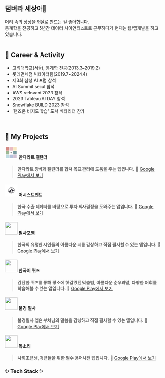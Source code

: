 ## 덤벼라 세상아👋
머리 속의 상상을 현실로 만드는 걸 좋아합니다.<br/>
통계학을 전공하고 5년간 데이터 사이언티스트로 근무하다가 현재는 웹/앱개발을 하고 있습니다.
<br/>
<br/>
## 🚩 Career & Activity 
- 고려대학교(서울), 통계학 전공(2013.3~2019.2)
- 롯데면세점 빅데이터팀(2019.7~2024.4)
- 제3회 삼성 AI 포럼 참석
- AI Summit seoul 참석
- AWS re:Invent 2023 참석
- 2023 Tableau AI DAY 참석
- Snowflake BUILD 2023 참석
- ‘핸즈온 비지도 학습' 도서 베타리더 참가
<br/>

## 📱 My Projects  

#### <img src="https://github.com/noognoog/image_repository/blob/main/mandalart_playstore.png?raw=true" width="40" height="40" /> 만다라트 캘린더 
> **만다라트 양식과 캘린더를 합쳐 목표 관리에 도움을 주는 앱입니다.**
🔗 [Google Play에서 보기](https://play.google.com/store/apps/details?id=com.mandalart_calendar.musubi94)  

#### <img src="https://github.com/noognoog/image_repository/blob/main/assistant_playstore.png?raw=true" width="40" height="40" /> 어시스트앤트
> **한국 수출 데이터를 바탕으로 투자 의사결정을 도와주는 앱입니다.**
🔗 [Google Play에서 보기](https://play.google.com/store/apps/details?id=com.invest_assistant.hyunwookmusubi)  

#### <img src="https://github.com/noognoog/image_repository/blob/main/feelsapoem_playstore?raw=true" width="40" height="40" /> 필사포엠
> **한국의 유명한 시인들의 아름다운 시를 감상하고 직접 필사할 수 있는 앱입니다.**
🔗 [Google Play에서 보기](https://play.google.com/store/apps/details?id=com.feels_a_poem.musubi94)  

#### <img src="https://github.com/noognoog/image_repository/blob/main/korean_playstore?raw=true" width="40" height="40" /> 한국어 퀴즈
> **간단한 퀴즈를 통해 평소에 헷갈렸던 맞춤법, 아름다운 순우리말, 다양한 어휘를 학습해볼 수 있는 앱입니다.**
🔗 [Google Play에서 보기](https://play.google.com/store/apps/details?id=com.korean_quiz.musubi94)

#### <img src="https://github.com/noognoog/image_repository/blob/main/buddha_playstore?raw=true" width="40" height="40" /> 불경 필사
> **불경필사 앱은 부처님의 말씀을 감상하고 직접 필사할 수 있는 앱입니다.**
🔗 [Google Play에서 보기](https://play.google.com/store/apps/details?id=com.buddha_scripture.musubi94)

#### <img src="https://github.com/noognoog/image_repository/blob/main/ddoksori_playstore?raw=true" width="40" height="40" /> 똑소리
> **사회초년생, 청년들을 위한 필수 용어사전 앱입니다.**
🔗 [Google Play에서 보기](https://play.google.com/store/apps/details?id=com.ddoksori.musubi94)  

<h3>✨ Tech Stack ✨</h3>


<!--
**noognoog/noognoog** is a ✨ _special_ ✨ repository because its `README.md` (this file) appears on your GitHub profile.

Here are some ideas to get you started:

- 🔭 I’m currently working on ...
- 🌱 I’m currently learning ...
- 👯 I’m looking to collaborate on ...
- 🤔 I’m looking for help with ...
- 💬 Ask me about ...
- 📫 How to reach me: ...
- 😄 Pronouns: ...
- ⚡ Fun fact: ...
-->
